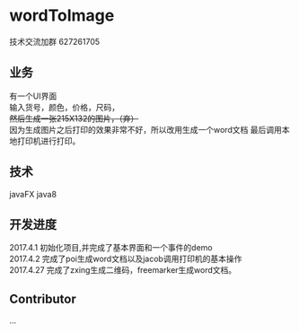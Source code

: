 # wordToImage

技术交流加群   627261705

## 业务
有一个UI界面  
输入货号，颜色，价格，尺码，  
~~然后生成一张215X132的图片，（弃）~~    
因为生成图片之后打印的效果非常不好，所以改用生成一个word文档
最后调用本地打印机进行打印。

## 技术 
javaFX
java8

## 开发进度

2017.4.1 初始化项目,并完成了基本界面和一个事件的demo  
2017.4.2 完成了poi生成word文档以及jacob调用打印机的基本操作  
2017.4.27 完成了zxing生成二维码，freemarker生成word文档。

## Contributor
...

